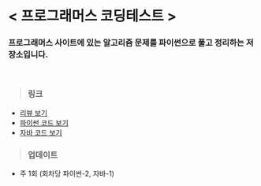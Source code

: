 # < 프로그래머스 코딩테스트 >

### 프로그래머스 사이트에 있는 알고리즘 문제를 파이썬으로 풀고 정리하는 저장소입니다. 

<br>

> ### 링크
- <a href="\review">리뷰 보기</a>
- <a href="\pyCode">파이썬 코드 보기</a>
- <a href="\javaCode">자바 코드 보기</a>

> ### 업데이트
- 주 1회 (회차당 파이썬-2, 자바-1)
